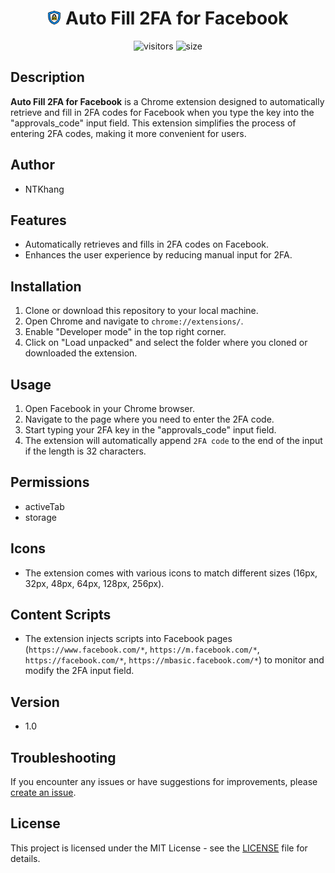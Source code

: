 <h1 align="center"><img src="./images/icon512.png" width="22px"> Auto Fill 2FA for Facebook</h1>

<p align="center">
  <img alt="visitors" src="https://visitor-badge.laobi.icu/badge?style=flat-square&page_id=ntkhang3.Auto-Fill-2FA-Facebook">
  <img alt="size" src="https://img.shields.io/badge/license-MIT-green?style=flat-square&color=brightgreen">
</p>

## Description

**Auto Fill 2FA for Facebook** is a Chrome extension designed to automatically retrieve and fill in 2FA codes for Facebook when you type the key into the "approvals_code" input field. This extension simplifies the process of entering 2FA codes, making it more convenient for users.

## Author

- NTKhang

## Features

- Automatically retrieves and fills in 2FA codes on Facebook.
- Enhances the user experience by reducing manual input for 2FA.

## Installation

1. Clone or download this repository to your local machine.
2. Open Chrome and navigate to `chrome://extensions/`.
3. Enable "Developer mode" in the top right corner.
4. Click on "Load unpacked" and select the folder where you cloned or downloaded the extension.

## Usage

1. Open Facebook in your Chrome browser.
2. Navigate to the page where you need to enter the 2FA code.
3. Start typing your 2FA key in the "approvals_code" input field.
4. The extension will automatically append `2FA code` to the end of the input if the length is 32 characters.

## Permissions

- activeTab
- storage

## Icons

- The extension comes with various icons to match different sizes (16px, 32px, 48px, 64px, 128px, 256px).

## Content Scripts

- The extension injects scripts into Facebook pages (`https://www.facebook.com/*`, `https://m.facebook.com/*`, `https://facebook.com/*`, `https://mbasic.facebook.com/*`) to monitor and modify the 2FA input field.

## Version

- 1.0

## Troubleshooting

If you encounter any issues or have suggestions for improvements, please [create an issue](https://github.com/ntkhang03/Auto-Fill-2FA-Facebook/issues).

## License

This project is licensed under the MIT License - see the [LICENSE](./LICENSE) file for details.
